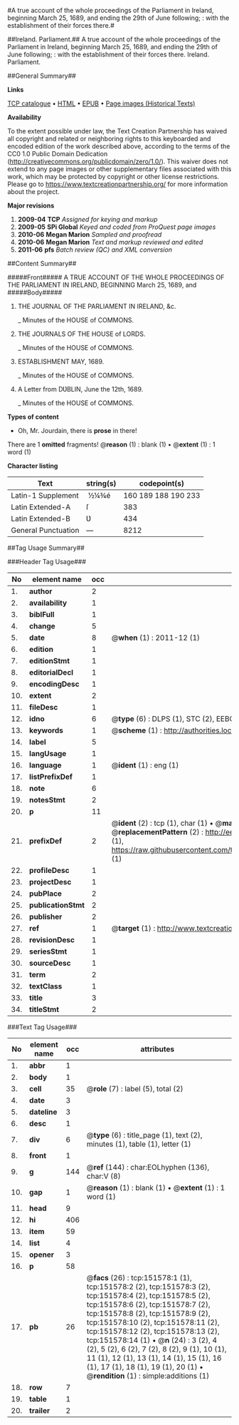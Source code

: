 #A true account of the whole proceedings of the Parliament in Ireland, beginning March 25, 1689, and ending the 29th of June following; : with the establishment of their forces there.#

##Ireland. Parliament.##
A true account of the whole proceedings of the Parliament in Ireland, beginning March 25, 1689, and ending the 29th of June following; : with the establishment of their forces there.
Ireland. Parliament.

##General Summary##

**Links**

[TCP catalogue](http://www.ota.ox.ac.uk/tcp/)  • 
[HTML](http://tei.it.ox.ac.uk/tcp/Texts-HTML/free/A87/A87333.html)  • 
[EPUB](http://tei.it.ox.ac.uk/tcp/Texts-EPUB/free/A87/A87333.epub) • 
[Page images (Historical Texts)](https://historicaltexts.jisc.ac.uk/eebo-43077513e)

**Availability**

To the extent possible under law, the Text Creation Partnership has waived all copyright and related or neighboring rights to this keyboarded and encoded edition of the work described above, according to the terms of the CC0 1.0 Public Domain Dedication (http://creativecommons.org/publicdomain/zero/1.0/). This waiver does not extend to any page images or other supplementary files associated with this work, which may be protected by copyright or other license restrictions. Please go to https://www.textcreationpartnership.org/ for more information about the project.

**Major revisions**

1. __2009-04__ __TCP__ *Assigned for keying and markup*
1. __2009-05__ __SPi Global__ *Keyed and coded from ProQuest page images*
1. __2010-06__ __Megan Marion__ *Sampled and proofread*
1. __2010-06__ __Megan Marion__ *Text and markup reviewed and edited*
1. __2011-06__ __pfs__ *Batch review (QC) and XML conversion*

##Content Summary##

#####Front#####
A TRUE ACCOUNT OF THE WHOLE PROCEEDINGS OF THE PARLIAMENT IN IRELAND, BEGINNING
March 25, 1689, and 
#####Body#####

1. THE JOURNAL OF THE PARLIAMENT IN IRELAND, &c.

    _ Minutes of the HOUSE of COMMONS.

1. THE JOURNALS OF THE HOUSE of LORDS.

    _ Minutes of the HOUSE of COMMONS.

1. ESTABLISHMENT MAY, 1689.

    _ Minutes of the HOUSE of COMMONS.

1. A Letter from DƲBLIN, June the 12th, 1689.

    _ Minutes of the HOUSE of COMMONS.

**Types of content**

  * Oh, Mr. Jourdain, there is **prose** in there!

There are 1 **omitted** fragments! 
 @__reason__ (1) : blank (1)  •  @__extent__ (1) : 1 word (1)

**Character listing**


|Text|string(s)|codepoint(s)|
|---|---|---|
|Latin-1 Supplement| ½¼¾é|160 189 188 190 233|
|Latin Extended-A|ſ|383|
|Latin Extended-B|Ʋ|434|
|General Punctuation|—|8212|

##Tag Usage Summary##

###Header Tag Usage###

|No|element name|occ|attributes|
|---|---|---|---|
|1.|__author__|2||
|2.|__availability__|1||
|3.|__biblFull__|1||
|4.|__change__|5||
|5.|__date__|8| @__when__ (1) : 2011-12 (1)|
|6.|__edition__|1||
|7.|__editionStmt__|1||
|8.|__editorialDecl__|1||
|9.|__encodingDesc__|1||
|10.|__extent__|2||
|11.|__fileDesc__|1||
|12.|__idno__|6| @__type__ (6) : DLPS (1), STC (2), EEBO-CITATION (1), OCLC (1), VID (1)|
|13.|__keywords__|1| @__scheme__ (1) : http://authorities.loc.gov/ (1)|
|14.|__label__|5||
|15.|__langUsage__|1||
|16.|__language__|1| @__ident__ (1) : eng (1)|
|17.|__listPrefixDef__|1||
|18.|__note__|6||
|19.|__notesStmt__|2||
|20.|__p__|11||
|21.|__prefixDef__|2| @__ident__ (2) : tcp (1), char (1)  •  @__matchPattern__ (2) : ([0-9\-]+):([0-9IVX]+) (1), (.+) (1)  •  @__replacementPattern__ (2) : http://eebo.chadwyck.com/downloadtiff?vid=$1&page=$2 (1), https://raw.githubusercontent.com/textcreationpartnership/Texts/master/tcpchars.xml#$1 (1)|
|22.|__profileDesc__|1||
|23.|__projectDesc__|1||
|24.|__pubPlace__|2||
|25.|__publicationStmt__|2||
|26.|__publisher__|2||
|27.|__ref__|1| @__target__ (1) : http://www.textcreationpartnership.org/docs/. (1)|
|28.|__revisionDesc__|1||
|29.|__seriesStmt__|1||
|30.|__sourceDesc__|1||
|31.|__term__|2||
|32.|__textClass__|1||
|33.|__title__|3||
|34.|__titleStmt__|2||


###Text Tag Usage###

|No|element name|occ|attributes|
|---|---|---|---|
|1.|__abbr__|1||
|2.|__body__|1||
|3.|__cell__|35| @__role__ (7) : label (5), total (2)|
|4.|__date__|3||
|5.|__dateline__|3||
|6.|__desc__|1||
|7.|__div__|6| @__type__ (6) : title_page (1), text (2), minutes (1), table (1), letter (1)|
|8.|__front__|1||
|9.|__g__|144| @__ref__ (144) : char:EOLhyphen (136), char:V (8)|
|10.|__gap__|1| @__reason__ (1) : blank (1)  •  @__extent__ (1) : 1 word (1)|
|11.|__head__|9||
|12.|__hi__|406||
|13.|__item__|59||
|14.|__list__|4||
|15.|__opener__|3||
|16.|__p__|58||
|17.|__pb__|26| @__facs__ (26) : tcp:151578:1 (1), tcp:151578:2 (2), tcp:151578:3 (2), tcp:151578:4 (2), tcp:151578:5 (2), tcp:151578:6 (2), tcp:151578:7 (2), tcp:151578:8 (2), tcp:151578:9 (2), tcp:151578:10 (2), tcp:151578:11 (2), tcp:151578:12 (2), tcp:151578:13 (2), tcp:151578:14 (1)  •  @__n__ (24) : 3 (2), 4 (2), 5 (2), 6 (2), 7 (2), 8 (2), 9 (1), 10 (1), 11 (1), 12 (1), 13 (1), 14 (1), 15 (1), 16 (1), 17 (1), 18 (1), 19 (1), 20 (1)  •  @__rendition__ (1) : simple:additions (1)|
|18.|__row__|7||
|19.|__table__|1||
|20.|__trailer__|2||

